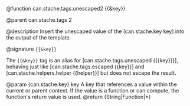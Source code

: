 @function can.stache.tags.unescaped2 {{&key}}

@parent can.stache.tags 2

@description Insert the unescaped value of the [can.stache.key key] into the
output of the template.

@signature `{{&key}}`

The `{{&key}}` tag is an alias for [can.stache.tags.unescaped {{{key}}}], behaving just
like [can.stache.tags.escaped {{key}}] and [can.stache.helpers.helper {{helper}}] but does not
escape the result.

@param {can.stache.key} key A key that references a value within the current or parent
context. If the value is a function or can.compute, the function's return value is used.
@return {String|Function|*}

